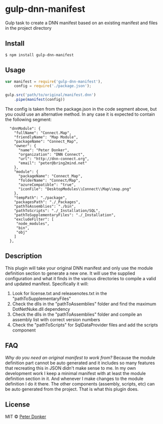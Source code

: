 # gulp-dnn-manifest
Gulp task to create a DNN manifest based on an existing manifest and files in the project directory

## Install

```
$ npm install gulp-dnn-manifest
```

## Usage

```js
var manifest = require('gulp-dnn-manifest'),
    config = require('./package.json');

gulp.src('path/to/original/manifest.dnn')
    .pipe(manifest(config))
```

The config is taken from the package.json in the code segment above, but you could use an alternative method.
In any case it is expected to contain the following segment:

```
  "dnnModule": {
    "fullName": "Connect.Map",
    "friendlyName": "Map Module",
    "packageName": "Connect_Map",
    "owner": {
      "name": "Peter Donker",
      "organization": "DNN Connect",
      "url": "http://dnn-connect.org",
      "email": "peter@bring2mind.net"
    },
    "module": {
      "packageName": "Connect_Map",
      "folderName": "Connect/Map",
      "azureCompatible": "true",
      "iconFile": "DesktopModules\\Connect\\Map\\map.png"
    },
    "tempPath": "./package",
    "packagesPath": "./_Packages",
    "pathToAssemblies": "./bin",
    "pathToScripts": "./_Installation/SQL",
    "pathToSupplementaryFiles": "./_Installation",
    "excludeFilter": [
     "node_modules",
     "bin",
     "obj"
    ]
  },
```

## Description
This plugin will take your original DNN manifest and only use the module definition section to generate a new one. 
It will use the supplied configuration and what it finds in the various directories to compile a valid and updated manifest.
Specifically it will:

1. Look for license.txt and releasenotes.txt in the "pathToSupplementaryFiles"
2. Check the dlls in the "pathToAssemblies" folder and find the maximum DotNetNuke.dll dependency
3. Check the dlls in the "pathToAssemblies" folder and compile an assembly list with correct version numbers
4. Check the "pathToScripts" for SqlDataProvider files and add the scripts component

## FAQ
*Why do you need an original manifest to work from?*
Because the module definition part cannot be auto generated and it includes so many features that recreating this in JSON didn't make sense to me. In my own development work I keep a minimal manifest with at least the module definition section in it. And whenever I make changes to the module definition I do it there. The other components (assembly, scripts, etc) can be auto generated from the project. That is what this plugin does.

## License

MIT © [Peter Donker](http://www.bring2mind.net)


